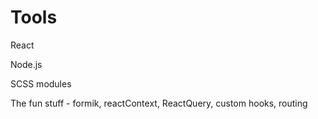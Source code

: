 # Tools

React 

Node.js

SCSS modules


The fun stuff - formik, reactContext, ReactQuery, custom hooks, routing
